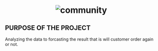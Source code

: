 <h1 align="center">
  <img src="https://i.hizliresim.com/s6btw4k.gif" alt="community" />
</h1>

## PURPOSE OF THE PROJECT
Analyzing the data to forcasting the result that is will customer order again or not.
